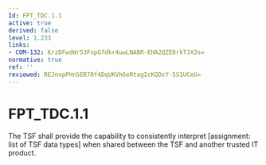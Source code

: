 ```yaml
---
Id: FPT_TDC.1.1
active: true
derived: false
level: 1.233
links:
- COM-132: KrzDFwdWr53FnpG7dkr4uwLNABR-EHA2QZEDrkTJX3s=
normative: true
ref: ''
reviewed: REJnxpPHn5ER7Rf4DqUKVh6eRtagIcKQDsY-5S1UCeU=
---
```


# FPT_TDC.1.1

The TSF shall provide the capability to consistently interpret [assignment: list of TSF data types] when shared between the TSF and another trusted IT product.